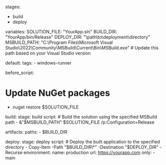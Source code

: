 stages:
  - build
  - deploy

variables:
  SOLUTION_FILE: "YourApp.sln"
  BUILD_DIR: "YourApp/bin/Release"
  DEPLOY_DIR: "\\path\to\deployment\directory"
  MSBUILD_PATH: "C:\Program Files\Microsoft Visual Studio\2022\Community\MSBuild\Current\Bin\MSBuild.exe"  # Update this path based on your Visual Studio version

default:
  tags:
    - windows-runner

before_script:
  # Update NuGet packages
  - nuget restore $SOLUTION_FILE

build:
  stage: build
  script:
    # Build the solution using the specified MSBuild path
    - &"$MSBUILD_PATH" $SOLUTION_FILE /p:Configuration=Release

  artifacts:
    paths:
      - $BUILD_DIR

deploy:
  stage: deploy
  script:
    # Deploy the built application to the specified directory
    - Copy-Item -Path "$BUILD_DIR\*" -Destination "$DEPLOY_DIR" -Recurse
  environment:
    name: production
    url: https://yourapp.com
  only:
    - main